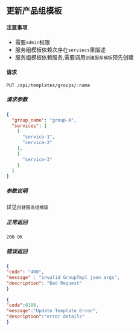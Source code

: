 ## 更新产品组模板

#### 注意事项

- 需要`admin`权限
- 服务组模板依赖次序在`serviecs`里描述
- 服务组模板依赖服务,需要调用`创建服务模板`预先创建

#### 请求

```
PUT /api/templates/groups/:name
```

##### 请求参数

```json
{
  "group_name": "group-A",
  "services": [
    [
      "service-1",
      "service-2"
    ],
    [
      "service-3"
    ]
  ]
}
```

##### 参数说明

详见`创建服务组模版`

##### 正常返回

```
200 OK
```

##### 错误返回

```json
{
"code": "400",
"message" : "invalid GroupTmpl json args",
"description": "Bad Request"
}
```

```json
{
"code":6100,
"message":"Update Template Error",
"description":"error details"
}
```
